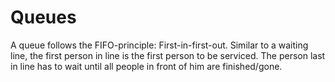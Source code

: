 # Queues
A queue follows the FIFO-principle: First-in-first-out.
Similar to a waiting line, the first person in line is the first person to be serviced.
The person last in line has to wait until all people in front of him are finished/gone.
